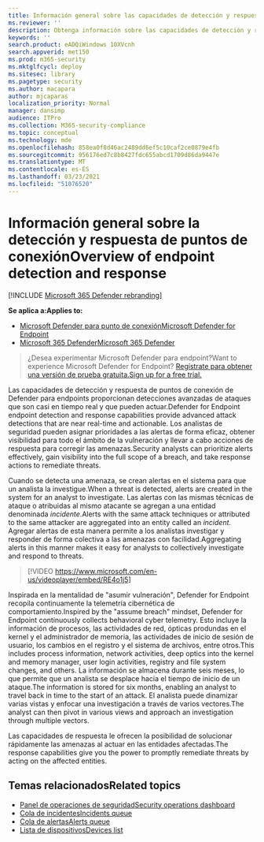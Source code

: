 ```yaml
---
title: Información general sobre las capacidades de detección y respuesta de puntos de conexión
ms.reviewer: ''
description: Obtenga información sobre las capacidades de detección y respuesta de puntos de conexión en ATP de Microsoft Defender
keywords: ''
search.product: eADQiWindows 10XVcnh
search.appverid: met150
ms.prod: m365-security
ms.mktglfcycl: deploy
ms.sitesec: library
ms.pagetype: security
ms.author: macapara
author: mjcaparas
localization_priority: Normal
manager: dansimp
audience: ITPro
ms.collection: M365-security-compliance
ms.topic: conceptual
ms.technology: mde
ms.openlocfilehash: 858ea0f8d46ac2489dd6ef5c10caf2ce0879e4fb
ms.sourcegitcommit: 956176ed7c8b8427fdc655abcd1709d86da9447e
ms.translationtype: MT
ms.contentlocale: es-ES
ms.lasthandoff: 03/23/2021
ms.locfileid: "51076520"
---
```

# <a name="overview-of-endpoint-detection-and-response"></a><span data-ttu-id="9b426-103">Información general sobre la detección y respuesta de puntos de conexión</span><span class="sxs-lookup"><span data-stu-id="9b426-103">Overview of endpoint detection and response</span></span>

[!INCLUDE [Microsoft 365 Defender rebranding](../../includes/microsoft-defender.md)]


<span data-ttu-id="9b426-104">**Se aplica a:**</span><span class="sxs-lookup"><span data-stu-id="9b426-104">**Applies to:**</span></span>
- [<span data-ttu-id="9b426-105">Microsoft Defender para punto de conexión</span><span class="sxs-lookup"><span data-stu-id="9b426-105">Microsoft Defender for Endpoint</span></span>](https://go.microsoft.com/fwlink/p/?linkid=2146631)
- [<span data-ttu-id="9b426-106">Microsoft 365 Defender</span><span class="sxs-lookup"><span data-stu-id="9b426-106">Microsoft 365 Defender</span></span>](https://go.microsoft.com/fwlink/?linkid=2118804)

> <span data-ttu-id="9b426-107">¿Desea experimentar Microsoft Defender para endpoint?</span><span class="sxs-lookup"><span data-stu-id="9b426-107">Want to experience Microsoft Defender for Endpoint?</span></span> [<span data-ttu-id="9b426-108">Regístrate para obtener una versión de prueba gratuita.</span><span class="sxs-lookup"><span data-stu-id="9b426-108">Sign up for a free trial.</span></span>](https://www.microsoft.com/microsoft-365/windows/microsoft-defender-atp?ocid=docs-wdatp-exposedapis-abovefoldlink)

<span data-ttu-id="9b426-109">Las capacidades de detección y respuesta de puntos de conexión de Defender para endpoints proporcionan detecciones avanzadas de ataques que son casi en tiempo real y que pueden actuar.</span><span class="sxs-lookup"><span data-stu-id="9b426-109">Defender for Endpoint endpoint detection and response capabilities provide advanced attack detections that are near real-time and actionable.</span></span> <span data-ttu-id="9b426-110">Los analistas de seguridad pueden asignar prioridades a las alertas de forma eficaz, obtener visibilidad para todo el ámbito de la vulneración y llevar a cabo acciones de respuesta para corregir las amenazas.</span><span class="sxs-lookup"><span data-stu-id="9b426-110">Security analysts can prioritize alerts effectively, gain visibility into the full scope of a breach, and take response actions to remediate threats.</span></span>

<span data-ttu-id="9b426-111">Cuando se detecta una amenaza, se crean alertas en el sistema para que un analista la investigue.</span><span class="sxs-lookup"><span data-stu-id="9b426-111">When a threat is detected, alerts are created in the system for an analyst to investigate.</span></span> <span data-ttu-id="9b426-112">Las alertas con las mismas técnicas de ataque o atribuidas al mismo atacante se agregan a una entidad denominada _incidente_.</span><span class="sxs-lookup"><span data-stu-id="9b426-112">Alerts with the same attack techniques or attributed to the same attacker are aggregated into an entity called an _incident_.</span></span> <span data-ttu-id="9b426-113">Agregar alertas de esta manera permite a los analistas investigar y responder de forma colectiva a las amenazas con facilidad.</span><span class="sxs-lookup"><span data-stu-id="9b426-113">Aggregating alerts in this manner makes it easy for analysts to collectively investigate and respond to threats.</span></span>

>[!VIDEO https://www.microsoft.com/en-us/videoplayer/embed/RE4o1j5]

<span data-ttu-id="9b426-114">Inspirada en la mentalidad de "asumir vulneración", Defender for Endpoint recopila continuamente la telemetría cibernética de comportamiento.</span><span class="sxs-lookup"><span data-stu-id="9b426-114">Inspired by the "assume breach" mindset, Defender for Endpoint continuously collects behavioral cyber telemetry.</span></span> <span data-ttu-id="9b426-115">Esto incluye la información de procesos, las actividades de red, ópticas produndas en el kernel y el administrador de memoria, las actividades de inicio de sesión de usuario, los cambios en el registro y el sistema de archivos, entre otros.</span><span class="sxs-lookup"><span data-stu-id="9b426-115">This includes process information, network activities, deep optics into the kernel and memory manager, user login activities, registry and file system changes, and others.</span></span> <span data-ttu-id="9b426-116">La información se almacena durante seis meses, lo que permite que un analista se desplace hacia el tiempo de inicio de un ataque.</span><span class="sxs-lookup"><span data-stu-id="9b426-116">The information is stored for six months, enabling an analyst to travel back in time to the start of an attack.</span></span> <span data-ttu-id="9b426-117">El analista puede dinamizar varias vistas y enfocar una investigación a través de varios vectores.</span><span class="sxs-lookup"><span data-stu-id="9b426-117">The analyst can then pivot in various views and approach an investigation through multiple vectors.</span></span>

<span data-ttu-id="9b426-118">Las capacidades de respuesta le ofrecen la posibilidad de solucionar rápidamente las amenazas al actuar en las entidades afectadas.</span><span class="sxs-lookup"><span data-stu-id="9b426-118">The response capabilities give you the power to promptly remediate threats by acting on the affected entities.</span></span>


## <a name="related-topics"></a><span data-ttu-id="9b426-119">Temas relacionados</span><span class="sxs-lookup"><span data-stu-id="9b426-119">Related topics</span></span>
- [<span data-ttu-id="9b426-120">Panel de operaciones de seguridad</span><span class="sxs-lookup"><span data-stu-id="9b426-120">Security operations dashboard</span></span>](security-operations-dashboard.md)
- [<span data-ttu-id="9b426-121">Cola de incidentes</span><span class="sxs-lookup"><span data-stu-id="9b426-121">Incidents queue</span></span>](view-incidents-queue.md)
- [<span data-ttu-id="9b426-122">Cola de alertas</span><span class="sxs-lookup"><span data-stu-id="9b426-122">Alerts queue</span></span>](alerts-queue.md)
- [<span data-ttu-id="9b426-123">Lista de dispositivos</span><span class="sxs-lookup"><span data-stu-id="9b426-123">Devices list</span></span>](machines-view-overview.md)

